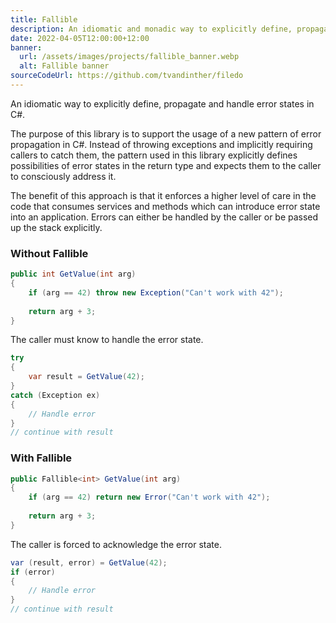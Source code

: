 ```yaml
---
title: Fallible
description: An idiomatic and monadic way to explicitly define, propagate and handle error states in C#.
date: 2022-04-05T12:00:00+12:00
banner: 
  url: /assets/images/projects/fallible_banner.webp
  alt: Fallible banner
sourceCodeUrl: https://github.com/tvandinther/filedo
---
```

An idiomatic way to explicitly define, propagate and handle error states in C#.

The purpose of this library is to support the usage of a new pattern of error propagation in C#. Instead of throwing exceptions and implicitly requiring callers to catch them, the pattern used in this library explicitly defines possibilities of error states in the return type and expects them to the caller to consciously address it.

The benefit of this approach is that it enforces a higher level of care in the code that consumes services and methods which can introduce error state into an application. Errors can either be handled by the caller or be passed up the stack explicitly.

### Without Fallible
```c#
public int GetValue(int arg)
{
    if (arg == 42) throw new Exception("Can't work with 42");
    
    return arg + 3;
}
```
The caller must know to handle the error state.
```c#
try
{
    var result = GetValue(42);
}
catch (Exception ex)
{
    // Handle error
}
// continue with result
```
### With Fallible

```csharp
public Fallible<int> GetValue(int arg)
{
    if (arg == 42) return new Error("Can't work with 42");
    
    return arg + 3;
}
```
The caller is forced to acknowledge the error state.
```csharp
var (result, error) = GetValue(42);
if (error)
{
    // Handle error
}
// continue with result
```
